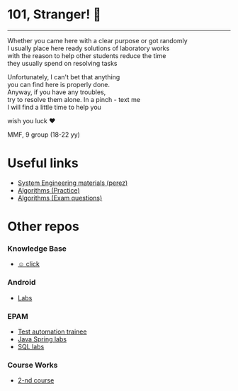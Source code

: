 # 101, Stranger! 👋
---
Whether you came here with a clear purpose or got randomly <br>
I usually place here ready solutions of laboratory works <br>
with the reason to help other students reduce the time <br>
they usually spend on resolving tasks <br>

Unfortunately, I can't bet that anything <br>
you can find here is properly done. <br>
Anyway, if you have any troubles, <br>
try to resolve them alone. In a pinch - text me <br>
I will find a little time to help you <br>

wish you luck ❤️

MMF, 9 group (18-22 yy)

# Useful links
- [System Engineering materials (perez)](https://www.notion.so/SysEng-a418c02964e64c0cad2ed7e715c3e12e)
- [Algorithms (Practice)](https://www.notion.so/uvolchyk/b7da5624ea7c40aba840a5f2dcbc6657)
- [Algorithms (Exam questions)](https://www.notion.so/uvolchyk/aad0091199a844098955a50474e7df54)

# Other repos
### Knowledge Base
- [☺️ click](https://github.com/trotnic/knowledge-base)
### Android
- [Labs](https://github.com/trotnic/android)
### EPAM 
- [Test automation trainee](https://github.com/trotnic/epam-tat)
- [Java Spring labs](https://github.com/trotnic/epam-java)
- [SQL labs](https://github.com/trotnic/epam-sql)
### Course Works
- [2-nd course](https://github.com/trotnic/takeandfood-client)
